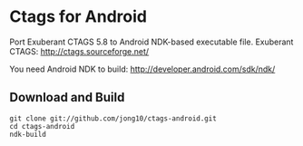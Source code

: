 Ctags for Android
=================

Port Exuberant CTAGS 5.8 to Android NDK-based executable file.
Exuberant CTAGS: http://ctags.sourceforge.net/

You need Android NDK to build: http://developer.android.com/sdk/ndk/

Download and Build
------------------
    git clone git://github.com/jong10/ctags-android.git
    cd ctags-android
    ndk-build

